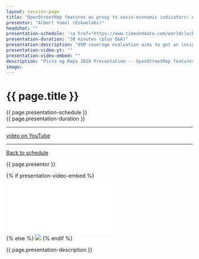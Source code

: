 ```yaml
---
layout: session-page
title: "OpenStreetMap features as proxy to socio-economic indicators: A network theory approach"
presentor: "Albert Yumol (Eskwelabs)"
headshot: ""
presentation-schedule: '<a href="https://www.timeanddate.com/worldclock/fixedtime.html?iso=2020-11-13T11:30:00Z">27 Nov 2020, 19:30 UTC+8</a>'
presentation-duration: "30 minutes (plus Q&A)"
presentation-description: "OSM coverage evaluation aims to get an insight into the OSM data quality, more specifically on the completeness of mapped road network data."
presentation-video-yt: ""
presentation-video-embed: ""
description: "Pista ng Mapa 2020 Presentation -- OpenStreetMap features as proxy to socio-economic indicators: A network theory approach by Albert Yumol (Eskwelabs)"
image:
---
```


<h1 class="color-pnm-blue">{{ page.title }}</h1>
<div class="row my-4">
<section class="col-lg-3">
<p class="small">{{ page.presentation-schedule }}<br>
{{ page.presentation-duration }}
</p>
<hr>
<p class="small">
<a href="{{ page.presentation-video-yt }}">video on YouTube</a>
</p>
<hr>
<p class="small"><a href="{{ site.baseurl }}/programme/">Back to schedule</a>
</p>
</section>
<section class="col-lg-9">
<p>{{ page.presentor }}</p>
{% if presentation-video-embed %}
<div class="embed-responsive embed-responsive-16by9">
<iframe class="mb-4 embed-responsive-item" src="{{ page.presentation-video-embed }}" frameborder="0" allow="accelerometer; autoplay; clipboard-write; encrypted-media; gyroscope; picture-in-picture" allowfullscreen></iframe>
</div>
{% else %}
<img class="img-fluid border border-primary rounded p-2" src="{{ site.baseurl }}/assets/img/site/WFH_Feels_full_bg.png">
{% endif %}
<p class="mt-4">{{ page.presentation-description }}
</p>
</section>
</div>